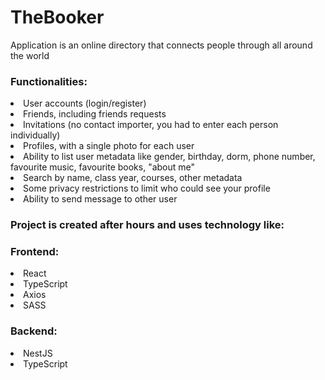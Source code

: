 # TheBooker
Application is an online directory that connects people through all around the world

<h3>Functionalities:</h3>
<li>User accounts (login/register)</li>
<li>Friends, including friends requests</li>
<li>Invitations (no contact importer, you had to enter each person individually)</li>
<li>Profiles, with a single photo for each user</li>
<li>Ability to list user metadata like gender, birthday, dorm, phone number, favourite music, favourite books, "about me"</li>
<li>Search by name, class year, courses, other metadata</li>
<li>Some privacy restrictions to limit who could see your profile</li>
<li>Ability to send message to other user</li>

<h3>Project is created after hours and uses technology like:</h3>
<h3>Frontend:</h3>
<li>React</li>
<li>TypeScript</li>
<li>Axios</li>
<li>SASS</li>

<h3>Backend:</h3>
<li>NestJS</li>
<li>TypeScript</li>
